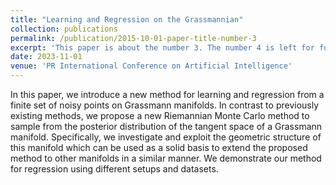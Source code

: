```yaml
---
title: "Learning and Regression on the Grassmannian"
collection: publications
permalink: /publication/2015-10-01-paper-title-number-3
excerpt: 'This paper is about the number 3. The number 4 is left for future work.'
date: 2023-11-01
venue: 'PR International Conference on Artificial Intelligence'
---
```

In this paper, we introduce a new method for learning and regression from a finite set of noisy points on Grassmann manifolds. In contrast to previously existing methods, we propose a new Riemannian Monte Carlo method to sample from the posterior distribution of the tangent space of a Grassmann manifold. Specifically, we investigate and exploit the geometric structure of this manifold which can be used as a solid basis to extend the proposed method to other manifolds in a similar manner. We demonstrate our method for regression using different setups and datasets.
